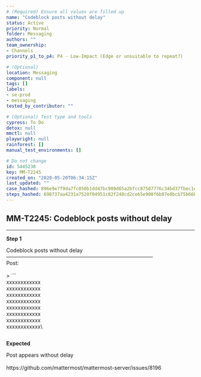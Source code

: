 ```yaml
---
# (Required) Ensure all values are filled up
name: "Codeblock posts without delay"
status: Active
priority: Normal
folder: Messaging
authors: ""
team_ownership: 
- Channels
priority_p1_to_p4: P4 - Low-Impact (Edge or unsuitable to repeat?)

# (Optional)
location: Messaging
component: null
tags: []
labels: 
- se-prod
- messaging
tested_by_contributor: ""

# (Optional) Test type and tools
cypress: To Do
detox: null
mmctl: null
playwright: null
rainforest: []
manual_test_environments: []

# Do not change
id: 5445230
key: MM-T2245
created_on: "2020-05-20T06:34:15Z"
last_updated: ""
case_hashed: 896e9e7f9da7fc050b1dd47bc909d65a2bfcc87507776c34bd37fbec1efd1cb0e2919949a8b262d0519e92d08a5707e3
steps_hashed: 698737aa4231a7520f04951c82f248cd2ce65e900f6b07e0bcb75b66b342131d1f116832f41874cf70ecba21ae027728
---
```


<!-- (Auto-generated) Based on frontmatter's "key" and "name" -->

## MM-T2245: Codeblock posts without delay

---

**Step 1**

Codeblock posts without delay\
————————————————————————————\
Post:\
\
\> \`\`\`\
xxxxxxxxxxxx\
xxxxxxxxxxxx\
xxxxxxxxxxxx\
xxxxxxxxxxxx\
xxxxxxxxxxxx\
xxxxxxxxxxxx\
xxxxxxxxxxxx\
xxxxxxxxxxxx\\

```
```

**Expected**

Post appears without delay\
\
https\://github.com/mattermost/mattermost-server/issues/8196
